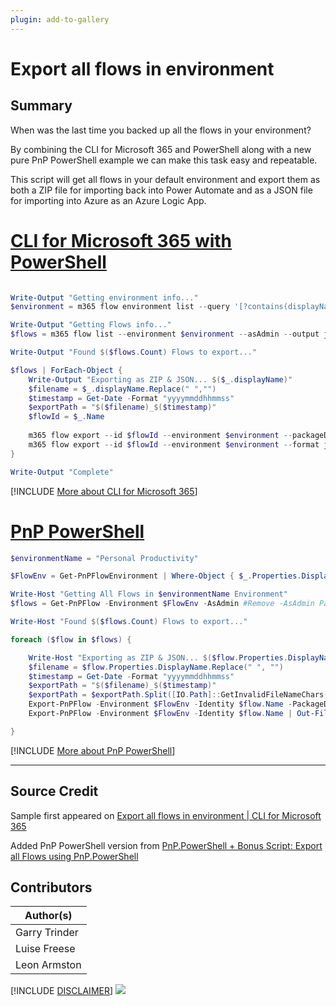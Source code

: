 ```yaml
---
plugin: add-to-gallery
---
```


# Export all flows in environment

## Summary

When was the last time you backed up all the flows in your environment?

By combining the CLI for Microsoft 365 and PowerShell along with a new pure PnP PowerShell example we can make this task easy and repeatable.

This script will get all flows in your default environment and export them as both a ZIP file for importing back into Power Automate and as a JSON file for importing into Azure as an Azure Logic App.

# [CLI for Microsoft 365 with PowerShell](#tab/cli-m365-ps)
```powershell

Write-Output "Getting environment info..."
$environment = m365 flow environment list --query '[?contains(displayName,`default`)] .name'

Write-Output "Getting Flows info..."
$flows = m365 flow list --environment $environment --asAdmin --output json | ConvertFrom-JSON

Write-Output "Found $($flows.Count) Flows to export..."

$flows | ForEach-Object {
    Write-Output "Exporting as ZIP & JSON... $($_.displayName)"
    $filename = $_.displayName.Replace(" ","")
    $timestamp = Get-Date -Format "yyyymmddhhmmss"
    $exportPath = "$($filename)_$($timestamp)"
    $flowId = $_.Name
    
    m365 flow export --id $flowId --environment $environment --packageDisplayName $_.displayName --path "$exportPath.zip"
    m365 flow export --id $flowId --environment $environment --format json --path "$exportPath.json"
}

Write-Output "Complete"

```
[!INCLUDE [More about CLI for Microsoft 365](../../docfx/includes/MORE-CLIM365.md)]

# [PnP PowerShell](#tab/pnpps)
```powershell
$environmentName = "Personal Productivity"

$FlowEnv = Get-PnPFlowEnvironment | Where-Object { $_.Properties.DisplayName -eq $environmentName }

Write-Host "Getting All Flows in $environmentName Environment"
$flows = Get-PnPFlow -Environment $FlowEnv -AsAdmin #Remove -AsAdmin Parameter to only target Flows you have permission to access

Write-Host "Found $($flows.Count) Flows to export..."

foreach ($flow in $flows) {

    Write-Host "Exporting as ZIP & JSON... $($flow.Properties.DisplayName)"
    $filename = $flow.Properties.DisplayName.Replace(" ", "")
    $timestamp = Get-Date -Format "yyyymmddhhmmss"
    $exportPath = "$($filename)_$($timestamp)"
    $exportPath = $exportPath.Split([IO.Path]::GetInvalidFileNameChars()) -join '_'
    Export-PnPFlow -Environment $FlowEnv -Identity $flow.Name -PackageDisplayName $flow.Properties.DisplayName -AsZipPackage -OutPath "$exportPath.zip" -Force
    Export-PnPFlow -Environment $FlowEnv -Identity $flow.Name | Out-File "$exportPath.json"

}

```
[!INCLUDE [More about PnP PowerShell](../../docfx/includes/MORE-PNPPS.md)]
***

## Source Credit

Sample first appeared on [Export all flows in environment | CLI for Microsoft 365](https://pnp.github.io/cli-microsoft365/sample-scripts/flow/export-all-flows-in-environment/)

Added PnP PowerShell version from [PnP.PowerShell + Bonus Script: Export all Flows using PnP.PowerShell](https://www.leonarmston.com/2021/01/testing-out-the-new-power-automate-flow-commands-in-pnp-powershell-bonus-script-export-all-flows-using-pnp-powershell/)
## Contributors

| Author(s) |
|-----------|
| Garry Trinder |
| Luise Freese |
| Leon Armston |

[!INCLUDE [DISCLAIMER](../../docfx/includes/DISCLAIMER.md)]
<img src="https://telemetry.sharepointpnp.com/script-samples/scripts/flow-export-all-flows-in-environment" aria-hidden="true" />
